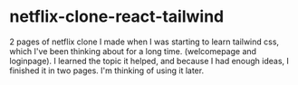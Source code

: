 # netflix-clone-react-tailwind
 
2 pages of netflix clone I made when I was starting to learn tailwind css, which I've been thinking about for a long time. (welcomepage and loginpage). I learned the topic it helped, and because I had enough ideas, I finished it in two pages. I'm thinking of using it later.
